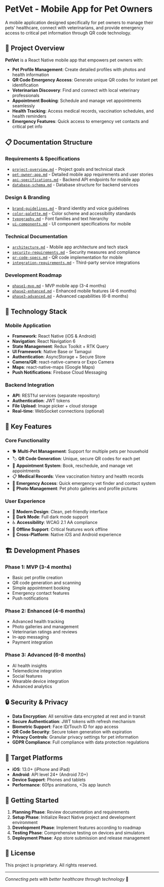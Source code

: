 # PetVet - Mobile App for Pet Owners

A mobile application designed specifically for pet owners to manage their pets' healthcare, connect with veterinarians, and provide emergency access to critical pet information through QR code technology.

## 🐾 Project Overview

**PetVet** is a React Native mobile app that empowers pet owners with:
- **Pet Profile Management**: Create detailed profiles with photos and health information
- **QR Code Emergency Access**: Generate unique QR codes for instant pet identification
- **Veterinarian Discovery**: Find and connect with local veterinary professionals
- **Appointment Booking**: Schedule and manage vet appointments seamlessly
- **Health Tracking**: Access medical records, vaccination schedules, and health reminders
- **Emergency Features**: Quick access to emergency vet contacts and critical pet info

## 📋 Documentation Structure

### Requirements & Specifications
- [`project-overview.md`](./docs/requirements/project-overview.md) - Project goals and technical stack
- [`pet-owner-app.md`](./docs/requirements/pet-owner-app.md) - Detailed mobile app requirements and user stories
- [`api-specifications.md`](./docs/requirements/api-specifications.md) - Backend API endpoints for mobile app
- [`database-schema.md`](./docs/requirements/database-schema.md) - Database structure for backend services

### Design & Branding
- [`brand-guidelines.md`](./docs/branding/brand-guidelines.md) - Brand identity and voice guidelines
- [`color-palette.md`](./docs/branding/color-palette.md) - Color scheme and accessibility standards
- [`typography.md`](./docs/branding/typography.md) - Font families and text hierarchy
- [`ui-components.md`](./docs/branding/ui-components.md) - UI component specifications for mobile

### Technical Documentation
- [`architecture.md`](./docs/technical/architecture.md) - Mobile app architecture and tech stack
- [`security-requirements.md`](./docs/technical/security-requirements.md) - Security measures and compliance
- [`qr-code-specs.md`](./docs/technical/qr-code-specs.md) - QR code implementation for mobile
- [`integration-requirements.md`](./docs/technical/integration-requirements.md) - Third-party service integrations

### Development Roadmap
- [`phase1-mvp.md`](./docs/phases/phase1-mvp.md) - MVP mobile app (3-4 months)
- [`phase2-enhanced.md`](./docs/phases/phase2-enhanced.md) - Enhanced mobile features (4-6 months)
- [`phase3-advanced.md`](./docs/phases/phase3-advanced.md) - Advanced capabilities (6-8 months)

## 🚀 Technology Stack

### Mobile Application
- **Framework**: React Native (iOS & Android)
- **Navigation**: React Navigation 6
- **State Management**: Redux Toolkit + RTK Query
- **UI Framework**: Native Base or Tamagui
- **Authentication**: AsyncStorage + Secure Store
- **Camera/QR**: react-native-camera or Expo Camera
- **Maps**: react-native-maps (Google Maps)
- **Push Notifications**: Firebase Cloud Messaging

### Backend Integration
- **API**: RESTful services (separate repository)
- **Authentication**: JWT tokens
- **File Upload**: Image picker + cloud storage
- **Real-time**: WebSocket connections (optional)

## 📱 Key Features

### Core Functionality
- 🐕 **Multi-Pet Management**: Support for multiple pets per household
- 🏷️ **QR Code Generation**: Unique, secure QR codes for each pet
- 📅 **Appointment System**: Book, reschedule, and manage vet appointments
- 📋 **Medical Records**: View vaccination history and health records
- 🚨 **Emergency Access**: Quick emergency vet finder and contact system
- 📸 **Photo Management**: Pet photo galleries and profile pictures

### User Experience
- 🎨 **Modern Design**: Clean, pet-friendly interface
- 🌙 **Dark Mode**: Full dark mode support
- ♿ **Accessibility**: WCAG 2.1 AA compliance
- 🔄 **Offline Support**: Critical features work offline
- 📱 **Cross-Platform**: Native iOS and Android experience

## 🏗️ Development Phases

### Phase 1: MVP (3-4 months)
- Basic pet profile creation
- QR code generation and scanning
- Simple appointment booking
- Emergency contact features
- Push notifications

### Phase 2: Enhanced (4-6 months)
- Advanced health tracking
- Photo galleries and management
- Veterinarian ratings and reviews
- In-app messaging
- Payment integration

### Phase 3: Advanced (6-8 months)
- AI health insights
- Telemedicine integration
- Social features
- Wearable device integration
- Advanced analytics

## 🔒 Security & Privacy

- **Data Encryption**: All sensitive data encrypted at rest and in transit
- **Secure Authentication**: JWT tokens with refresh mechanism
- **Biometric Support**: Face ID/Touch ID for app access
- **QR Code Security**: Secure token generation with expiration
- **Privacy Controls**: Granular privacy settings for pet information
- **GDPR Compliance**: Full compliance with data protection regulations

## 🎯 Target Platforms

- **iOS**: 13.0+ (iPhone and iPad)
- **Android**: API level 24+ (Android 7.0+)
- **Device Support**: Phones and tablets
- **Performance**: 60fps animations, <3s app launch

## 📄 Getting Started

1. **Planning Phase**: Review documentation and requirements
2. **Setup Phase**: Initialize React Native project and development environment
3. **Development Phase**: Implement features according to roadmap
4. **Testing Phase**: Comprehensive testing on devices and simulators
5. **Deployment Phase**: App store submission and release management

## 📄 License

This project is proprietary. All rights reserved.

---

*Connecting pets with better healthcare through technology* 🐾